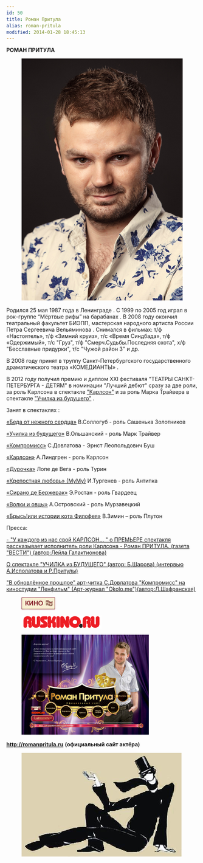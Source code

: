 ```yaml
---
id: 50
title: Роман Притула
alias: roman-pritula
modified: 2014-01-28 18:45:13
---
```


**РОМАН ПРИТУЛА**

<figure><img src="./images/stories/random/roman pritula 13 -2.jpg" /></figure>

Родился 25 мая 1987 года в Ленинграде . С 1999 по 2005 год играл в рок–группе “Мёртвые рифы” на барабанах . В 2008 году окончил театральный факультет БИЭПП, мастерская народного артиста России Петра Сергеевича Вельяминова . Снимался в фильмах: т/ф «Настоятель», т/ф «Зимний круиз», т/с «Время Синдбада», т/ф «Одержимый», т/с "Груз", т/ф "Смерч.Судьбы.Последняя охота", х/ф "Бесславные придурки", т/с "Чужой район 3" и др.

В 2008 году принят в труппу Санкт-Петербургского государственного драматического театра «КОМЕДИАНТЫ» .

В 2012 году получил премию и диплом ХХI фестиваля "ТЕАТРЫ САНКТ-ПЕТЕРБУРГА - ДЕТЯМ" в номинации "Лучший дебют" сразу за две роли, за роль Карлсона в спектакле <a href="147-karlson.html">"Карлсон"</a> и за роль Марка Трайвера в спектакле <a href="90-ychilka.html">"Училка из будущего"</a> .

Занят в спектаклях :

<a href="39-beda-ot-neghnogo-serdca.html">«Беда от нежного сердца»</a> В.Соллогуб - роль Сашенька Золотников

<a href="90-ychilka.html">«Училка из будущего»</a> В.Ольшанский - роль Марк Трайвер

<a href="282-kompromiss-sdovlatov.html">«Компромисс»</a> С.Довлатова - Эрнст Леопольдович Буш

<a href="147-karlson.html">«Карлсон»</a> А.Линдгрен - роль Карлсон

<a href="44-dyrochka.html">«Дурочка»</a> Лопе де Вега - роль Турин

<a href="46-mumu.html">«Крепостная любовь» (МуМу)</a> И.Тургенев - роль Антипка

<a href="60-sirano-de-bergerak.html">«Сирано де Бержерак»</a> Э.Ростан - роль Гвардеец

<a href="42-volki-i-ovci.html">«Волки и овцы»</a> А.Островский - роль Мурзавецкий

<a href="40-bris-ili-istoria-kota-filifeia.html">«Брысь!или истории кота Филофея»</a> В.Зимин – роль Плутон

Пресса:

<a href="47-y-kajdogo-svoi-karlson.html">- "У каждого из нас свой КАРЛСОН… " о ПРЕМЬЕРЕ спектакля рассказывает исполнитель роли</a><a href="47-y-kajdogo-svoi-karlson.html"> </a><a href="47-y-kajdogo-svoi-karlson.html">Карлсона - Роман ПРИТУЛА. (газета "ВЕСТИ") (автор:Лейла Галактионова)</a>

<a href="105-ychilka-pressa.html">О спектакле "УЧИЛКА из БУДУЩЕГО" (автор: Б.Шарова) (интервью А.Исполатова и Р.Притулы)</a>

<a href="259-art-chitka-kompromiss-dovlatov.html">"В обновлённое прошлое" арт-читка С.Довлатова "Компромисс" на киностудии "Ленфильм" (Арт-журнал "Оkolo.me")(автор:Л.Шафранская)</a>

<figure><a href="http://www.kino-teatr.ru/teatr/acter/ros/136631/bio/"><img src="./images/stories/random/kino-teatr-88x31.gif" /></a></figure>

<figure><a href="http://ruskino.ru/art/7930"><img src="./images/stories/random/rus-.png" /></a></figure>

<figure><a href="http://romanpritula.ru"><img src="./images/stories/random/sait logl roma.png" /></a></figure>

**<a href="http://romanpritula.ru">http://romanpritula.ru</a>** **(официальный сайт актёра)**

<figure><img src="./images/stories/random/sait%2044logo%20logo.jpg" /></figure>

